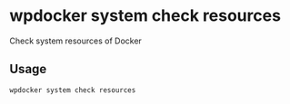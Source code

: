 # wpdocker system check resources

Check system resources of Docker

## Usage

```bash
wpdocker system check resources
```


